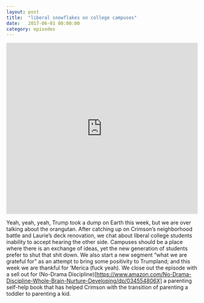 ```yaml
---
layout: post
title:  "liberal snowflakes on college campuses"
date:   2017-06-01 00:00:00
category: episodes
---
```


<iframe width="100%" height="450" scrolling="no" frameborder="no" src="https://w.soundcloud.com/player/?url=https%3A//api.soundcloud.com/tracks/326062263&amp;auto_play=false&amp;hide_related=false&amp;show_comments=true&amp;show_user=true&amp;show_reposts=false&amp;visual=true"></iframe>

Yeah, yeah, yeah, Trump took a dump on Earth this week, but we are over talking about the orangutan. After catching up on Crimson’s neighborhood battle and Laurie’s deck renovation, we chat about liberal college students inability to accept hearing the other side. Campuses should be a place where there is an exchange of ideas, yet the new generation of students prefer to shut that shit down. We also start a new segment “what we are grateful for” as an attempt to bring some positivity to Trumpland; and this week we are thankful for ‘Merica (fuck yeah). We close out the episode with a sell out for (No-Drama Discipline)[https://www.amazon.com/No-Drama-Discipline-Whole-Brain-Nurture-Developing/dp/034554806X] a parenting self-help book that has helped Crimson with the transition of parenting a toddler to parenting a kid.
